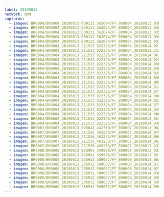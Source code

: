 ```yaml
---
label: 20190813
network: GMN
capturas:
  - imagem: BR0004/BR0004_20190813_030131_562074/FF_BR0004_20190813_030610_402_0006144.fits_maxpixel.jpg
  - imagem: BR0004/BR0004_20190813_030131_562074/FF_BR0004_20190813_030347_468_0002816.fits_maxpixel.jpg
  - imagem: BR0004/BR0004_20190813_030131_562074/FF_BR0004_20190813_035203_025_0082432.fits_maxpixel.jpg
  - imagem: BR0004/BR0004_20190813_030131_562074/FF_BR0004_20190813_030228_768_0001024.fits_maxpixel.jpg
  - imagem: BR0004/BR0004_20190813_030131_562074/FF_BR0004_20190813_033241_370_0049920.fits_maxpixel.jpg
  - imagem: BR0004/BR0004_20190813_211533_822325/FF_BR0004_20190814_021455_532_0397568.fits_maxpixel.jpg
  - imagem: BR0004/BR0004_20190813_211533_822325/FF_BR0004_20190813_233828_891_0196096.fits_maxpixel.jpg
  - imagem: BR0004/BR0004_20190813_211533_822325/FF_BR0004_20190814_062927_001_0707072.fits_maxpixel.jpg
  - imagem: BR0004/BR0004_20190813_211533_822325/FF_BR0004_20190814_025007_426_0440576.fits_maxpixel.jpg
  - imagem: BR0004/BR0004_20190813_211533_822325/FF_BR0004_20190814_030619_327_0460800.fits_maxpixel.jpg
  - imagem: BR0004/BR0004_20190813_211533_822325/FF_BR0004_20190814_030653_568_0461568.fits_maxpixel.jpg
  - imagem: BR0004/BR0004_20190813_211533_822325/FF_BR0004_20190814_025019_741_0440832.fits_maxpixel.jpg
  - imagem: BR0004/BR0004_20190813_211533_822325/FF_BR0004_20190814_030705_703_0461824.fits_maxpixel.jpg
  - imagem: BR0004/BR0004_20190813_211533_822325/FF_BR0004_20190814_085441_356_0885248.fits_maxpixel.jpg
  - imagem: BR0004/BR0004_20190813_211533_822325/FF_BR0004_20190814_012143_395_0331008.fits_maxpixel.jpg
  - imagem: BR0004/BR0004_20190813_211533_822325/FF_BR0004_20190814_071409_451_0762624.fits_maxpixel.jpg
  - imagem: BR0004/BR0004_20190813_211533_822325/FF_BR0004_20190814_000030_318_0224768.fits_maxpixel.jpg
  - imagem: BR0004/BR0004_20190813_211533_822325/FF_BR0004_20190814_023137_713_0418048.fits_maxpixel.jpg
  - imagem: BR0004/BR0004_20190813_211533_822325/FF_BR0004_20190814_075307_568_0810496.fits_maxpixel.jpg
  - imagem: BR0004/BR0004_20190813_211533_822325/FF_BR0004_20190814_025936_167_0452352.fits_maxpixel.jpg
  - imagem: BR0004/BR0004_20190813_211533_822325/FF_BR0004_20190814_000016_718_0224512.fits_maxpixel.jpg
  - imagem: BR0004/BR0004_20190813_211533_822325/FF_BR0004_20190814_024503_736_0434432.fits_maxpixel.jpg
  - imagem: BR0004/BR0004_20190813_211533_822325/FF_BR0004_20190814_030729_861_0462336.fits_maxpixel.jpg
  - imagem: BR0007/BR0007_20190813_025841_442750/FF_BR0007_20190813_082319_063_0579840.fits_maxpixel.jpg
  - imagem: BR0007/BR0007_20190813_211536_463233/FF_BR0007_20190814_075310_745_1105152.fits_maxpixel.jpg
  - imagem: BR0007/BR0007_20190813_211536_463233/FF_BR0007_20190814_000025_537_0290560.fits_maxpixel.jpg
  - imagem: BR0007/BR0007_20190813_211536_463233/FF_BR0007_20190814_062935_386_0960512.fits_maxpixel.jpg
  - imagem: BR0007/BR0007_20190813_211536_463233/FF_BR0007_20190813_233421_667_0244992.fits_maxpixel.jpg
  - imagem: BR0008/BR0008_20190813_025901_559505/FF_BR0008_20190813_032154_192_0024576.fits_maxpixel.jpg
  - imagem: BR0008/BR0008_20190813_025901_559505/FF_BR0008_20190813_031544_347_0017408.fits_maxpixel.jpg
  - imagem: BR0008/BR0008_20190813_235932_589057/FF_BR0008_20190814_063737_364_0364032.fits_maxpixel.jpg
  - imagem: BR0008/BR0008_20190813_235932_589057/FF_BR0008_20190814_015729_459_0118016.fits_maxpixel.jpg
  - imagem: BR0008/BR0008_20190813_235932_589057/FF_BR0008_20190814_021531_425_0134656.fits_maxpixel.jpg
  - imagem: BR0008/BR0008_20190813_235932_589057/FF_BR0008_20190814_030330_091_0176640.fits_maxpixel.jpg
  - imagem: BR0008/BR0008_20190813_235932_589057/FF_BR0008_20190814_030138_338_0175104.fits_maxpixel.jpg
  - imagem: BR0008/BR0008_20190813_235932_589057/FF_BR0008_20190814_030120_971_0174848.fits_maxpixel.jpg
  - imagem: BR0008/BR0008_20190813_235932_589057/FF_BR0008_20190814_090644_988_0490496.fits_maxpixel.jpg
---
```

